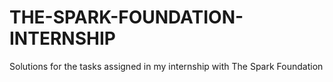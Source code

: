 # THE-SPARK-FOUNDATION-INTERNSHIP
Solutions for the tasks assigned in my internship with The Spark Foundation
